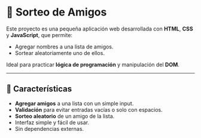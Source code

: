 # 🎯 Sorteo de Amigos

Este proyecto es una pequeña aplicación web desarrollada con **HTML**, **CSS** y **JavaScript**, que permite:

- Agregar nombres a una lista de amigos.
- Sortear aleatoriamente uno de ellos.

Ideal para practicar **lógica de programación** y manipulación del **DOM**.

---

## 🚀 Características

- **Agregar amigos** a una lista con un simple input.
- **Validación** para evitar entradas vacías o solo con espacios.
- **Sorteo aleatorio** de un amigo de la lista.
- Interfaz simple y fácil de usar.
- Sin dependencias externas.


